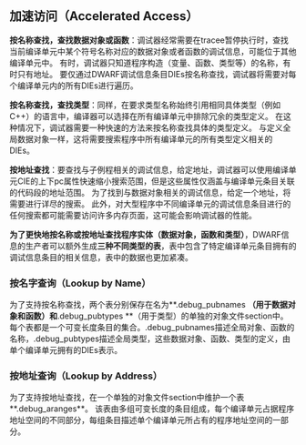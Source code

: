 ## 加速访问（Accelerated Access）

**按名称查找，查找数据对象或函数**：调试器经常需要在tracee暂停执行时，查找当前编译单元中某个符号名称对应的数据对象或者函数的调试信息，可能位于其他编译单元中。 有时，调试器只知道程序构造（变量、函数、类型等）的名称，有时只有地址。 要仅通过DWARF调试信息条目DIEs按名称查找，调试器将需要对每个编译单元内的所有DIEs进行遍历。

**按名称查找，查找类型**：同样，在要求类型名称始终引用相同具体类型（例如C++）的语言中，编译器可以选择在所有编译单元中排除冗余的类型定义。 在这种情况下，调试器需要一种快速的方法来按名称查找具体的类型定义。 与定义全局数据对象一样，这将需要搜索程序中所有编译单元的所有类型定义相关的DIEs。

**按地址查找**：要查找与子例程相关的调试信息，给定地址，调试器可以使用编译单元CIE的上下pc属性快速缩小搜索范围，但是这些属性仅涵盖与编译单元条目关联的代码段的地址范围。 为了找到与数据对象相关的调试信息，给定一个地址，将需要进行详尽的搜索。 此外，对大型程序中不同编译单元的调试信息条目进行的任何搜索都可能需要访问许多内存页面，这可能会影响调试器的性能。

**为了更快地按名称或按地址查找程序实体（数据对象，函数和类型）**，DWARF信息的生产者可以额外生成**三种不同类型的表**，表中包含了特定编译单元条目拥有的调试信息条目的相关信息，表中的数据也更加紧凑。

### 按名字查询（Lookup by Name）

为了支持按名称查找，两个表分别保存在名为**.debug_pubnames **（用于数据对象和函数）和**.debug_pubtypes **（用于类型）的单独的对象文件section中。 每个表都是一个可变长度条目的集合。.debug_pubnames描述全局对象、函数的名称，.debug_pubtypes描述全局类型，这些数据对象、函数、类型的定义，由单个编译单元拥有的DIEs表示。

### 按地址查询（Lookup by Address）

为了支持按地址查找，在一个单独的对象文件section中维护一个表**.debug_aranges**。 该表由多组可变长度的条目组成，每个编译单元占据程序地址空间的不同部分，每组条目描述单个编译单元所占有的程序地址空间的一部分。

